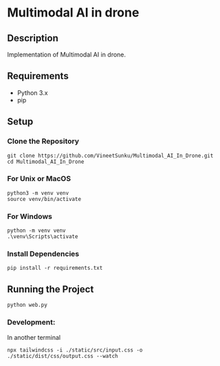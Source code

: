  # Multimodal AI in drone

## Description
Implementation of Multimodal AI in drone.

## Requirements
- Python 3.x
- pip

## Setup

### Clone the Repository
```
git clone https://github.com/VineetSunku/Multimodal_AI_In_Drone.git
cd Multimodal_AI_In_Drone
```
### For Unix or MacOS
```
python3 -m venv venv
source venv/bin/activate
```

### For Windows
```
python -m venv venv
.\venv\Scripts\activate
```

### Install Dependencies
```
pip install -r requirements.txt
```
## Running the Project
```
python web.py
```
### Development:
In another terminal
```
npx tailwindcss -i ./static/src/input.css -o ./static/dist/css/output.css --watch
```
